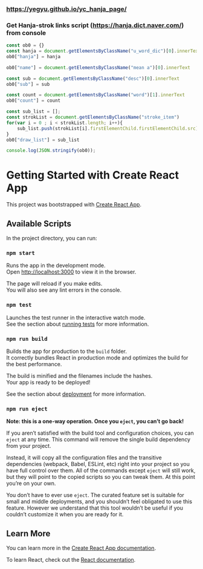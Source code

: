 ### https://yegyu.github.io/yc_hanja_page/

### Get Hanja-strok links script (https://hanja.dict.naver.com/) from console
```javascript
const ob0 = {}
const hanja = document.getElementsByClassName("u_word_dic")[0].innerText
ob0["hanja"] = hanja

ob0["name"] = document.getElementsByClassName("mean a")[0].innerText

const sub = document.getElementsByClassName("desc")[0].innerText
ob0["sub"] = sub

const count = document.getElementsByClassName("word")[1].innerText
ob0["count"] = count

const sub_list = [];
const strokList = document.getElementsByClassName("stroke_item")
for(var i = 0 ; i < strokList.length; i++){
    sub_list.push(strokList[i].firstElementChild.firstElementChild.src);
}
ob0["draw_list"] = sub_list

console.log(JSON.stringify(ob0));
```

# Getting Started with Create React App

This project was bootstrapped with [Create React App](https://github.com/facebook/create-react-app).

## Available Scripts

In the project directory, you can run:

### `npm start`

Runs the app in the development mode.\
Open [http://localhost:3000](http://localhost:3000) to view it in the browser.

The page will reload if you make edits.\
You will also see any lint errors in the console.

### `npm test`

Launches the test runner in the interactive watch mode.\
See the section about [running tests](https://facebook.github.io/create-react-app/docs/running-tests) for more information.

### `npm run build`

Builds the app for production to the `build` folder.\
It correctly bundles React in production mode and optimizes the build for the best performance.

The build is minified and the filenames include the hashes.\
Your app is ready to be deployed!

See the section about [deployment](https://facebook.github.io/create-react-app/docs/deployment) for more information.

### `npm run eject`

**Note: this is a one-way operation. Once you `eject`, you can’t go back!**

If you aren’t satisfied with the build tool and configuration choices, you can `eject` at any time. This command will remove the single build dependency from your project.

Instead, it will copy all the configuration files and the transitive dependencies (webpack, Babel, ESLint, etc) right into your project so you have full control over them. All of the commands except `eject` will still work, but they will point to the copied scripts so you can tweak them. At this point you’re on your own.

You don’t have to ever use `eject`. The curated feature set is suitable for small and middle deployments, and you shouldn’t feel obligated to use this feature. However we understand that this tool wouldn’t be useful if you couldn’t customize it when you are ready for it.

## Learn More

You can learn more in the [Create React App documentation](https://facebook.github.io/create-react-app/docs/getting-started).

To learn React, check out the [React documentation](https://reactjs.org/).
